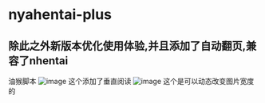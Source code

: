 # nyahentai-plus
## 除此之外新版本优化使用体验,并且添加了自动翻页,兼容了nhentai
油猴脚本
![image](https://user-images.githubusercontent.com/47025714/183635007-a5dc8d99-7962-43ba-b1a0-a27d451d92b0.png)
这个添加了垂直阅读
![image](https://user-images.githubusercontent.com/47025714/183635081-50b60030-177f-49fe-a5ba-a47ed4056b5e.png)
这个是可以动态改变图片宽度的

